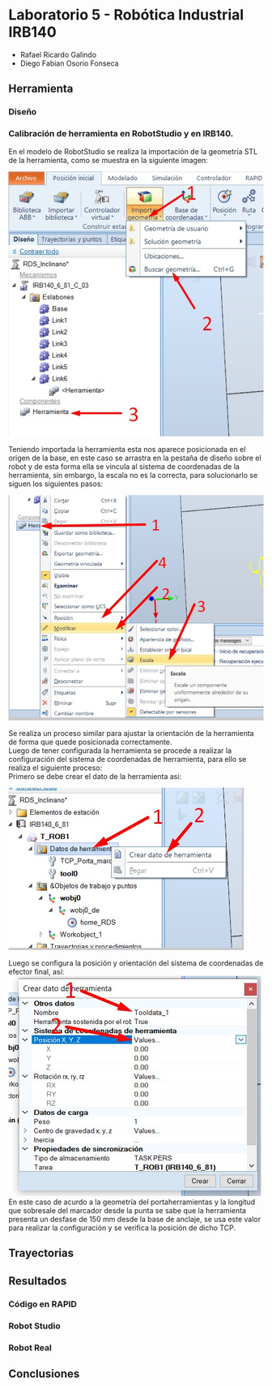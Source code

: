# Laboratorio 5 - Robótica Industrial IRB140 
- Rafael Ricardo Galindo
- Diego Fabian Osorio Fonseca

## Herramienta

### Diseño

### Calibración de herramienta en RobotStudio y en IRB140.  
En el modelo de RobotStudio se realiza la importación de la geometría STL de la herramienta, como se muestra en la siguiente imagen:  

![Importar herramienta RobotSutio](/imagenes/Imp_Tool.jpg)   

Teniendo importada la herramienta esta nos aparece posicionada en el origen de la base, en este caso se arrastra en la pestaña de diseño sobre el robot y de esta forma ella se vincula al sistema de coordenadas de la herramienta, sin embargo, la escala no es la correcta, para solucionarlo se siguen los siguientes pasos:

![Escalar herramienta](/imagenes/Tool_Scale.jpg)    

Se realiza un proceso similar para ajustar la orientación de la herramienta de forma que quede posicionada correctamente.  
Luego de tener configurada la herramienta se procede a realizar la configuración del sistema de coordenadas de herramienta, para ello se realiza el siguiente proceso:  
Primero se debe crear el dato de la herramienta asi:  

![Creación del Data Tool.](/imagenes/Tool_Create.jpg)   

Luego se configura la posición y orientación del sistema de coordenadas de efector final, así:  
![Configuración TCP de la herramienta.](/imagenes/Tool_Config.jpg)   
En este caso de acurdo a la geometría del portaherramientas y la longitud que sobresale del marcador desde la punta se sabe que la herramienta presenta un desfase de 150 mm desde la base de anclaje, se usa este valor para realizar la configuración y se verifica la posición de dicho TCP.  


## Trayectorias


## Resultados

### Código en RAPID

### Robot Studio

### Robot Real

## Conclusiones
